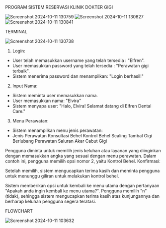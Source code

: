 PROGRAM SISTEM RESERVASI KLINIK DOKTER GIGI

![Screenshot 2024-10-11 130759](https://github.com/user-attachments/assets/668ecb39-13f0-4b46-836b-51729802d626)
![Screenshot 2024-10-11 130827](https://github.com/user-attachments/assets/725d7dd8-8636-42b2-b0b0-ec7abaea9267)
![Screenshot 2024-10-11 130841](https://github.com/user-attachments/assets/d52fe948-02df-4bca-8fca-3d829ab06ab3)

TERMINAL

![Screenshot 2024-10-11 130738](https://github.com/user-attachments/assets/f432c43f-d874-4e5f-bdf6-550447d9211b)

1. Login:
- User telah memasukkan username yang telah tersedia : "Elfren".
- User memasukkan password yang telah tersedia : "Perawatan gigi terbaik".
- Sistem menerima password dan menampilkan: "Login berhasil!"

2. Input Nama:
- Sistem meminta user memasukkan nama.
- User memasukkan nama: "Elvira"
- Sistem menyapa user: "Halo, Elvira! Selamat datang di Elfren Dental Care."

3. Menu Perawatan:
- Sistem menampilkan menu jenis perawatan:
- Jenis Perawatan
Konsultasi Behel
Kontrol Behel
Scaling
Tambal Gigi Berlubang
Perawatan Saluran Akar
Cabut Gigi

Pengguna diminta untuk memilih jenis keluhan atau layanan yang diinginkan dengan memasukkan angka yang sesuai dengan menu perawatan. 
Dalam contoh ini, pengguna memilih opsi nomor 2, yaitu Kontrol Behel.
Konfirmasi:

Setelah memilih, sistem mengucapkan terima kasih dan meminta pengguna untuk menunggu giliran untuk melakukan kontrol behel.

Sistem memberikan opsi untuk kembali ke menu utama dengan pertanyaan "Apakah anda ingin kembali ke menu utama?".
Pengguna memilih "n" (tidak), sehingga sistem mengucapkan terima kasih atas kunjungannya dan berharap keluhan pengguna segera teratasi.

FLOWCHART

![Screenshot 2024-10-11 103632](https://github.com/user-attachments/assets/206730e7-72f2-45a0-b816-93dc3160566a)
